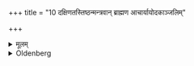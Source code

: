 +++
title = "10 दक्षिणतस्तिष्ठन्मन्त्रवान् ब्राह्मण आचार्यायोदकाञ्जलिम्"

+++

<details><summary>मूलम्</summary>

दक्षिणतस्तिष्ठन्मन्त्रवान् ब्राह्मण आचार्यायोदकाञ्जलिं पूरयेत् १०
</details>

<details><summary>Oldenberg</summary>

10. A Brāhmaṇa versed in the Mantras who stands towards the south, should fill the teacher's joined hands with water.
</details>

